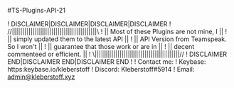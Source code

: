 #TS-Plugins-API-21

! DISCLAIMER|DISCLAIMER|DISCLAIMER|DISCLAIMER
! //|||||||||||||||||||||||||||||||||||||||||\\
! || Most of these Plugins are not mine, I   ||
! || simply updated them to the latest API   ||
! || API Version from Teamspeak. So I won't  ||
! || guarantee that those work or are in     ||
! || decent commenteed or efficient.         ||
! \\|||||||||||||||||||||||||||||||||||||||||//
! DISCLAIMER END|DISCLAIMER END|DISCLAIMER END
!
! Contact me:
! Keybase: https:keybase.io/kleberstoff
! Discord: Kleberstoff#5914
! Email: admin@kleberstoff.xyz
 
